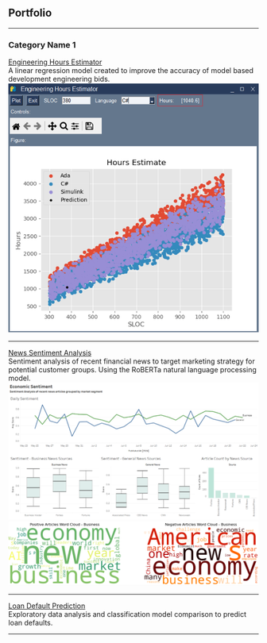 ## Portfolio

---

### Category Name 1 

[Engineering Hours Estimator](https://github.com/MeghanPokorski/Engineering-Hours-Estimator)
<br>
A linear regression model created to improve the accuracy of model based development engineering bids.
<img src="assets/img/est-gui.png?raw=true"/>

---
[News Sentiment Analysis](https://github.com/MeghanPokorski/News-Sentiment-Analysis)
<br>
Sentiment analysis of recent financial news to target marketing strategy for potential customer groups. Using the RoBERTa natural language processing model.
<img src="assets/img/dashboard.png?raw=true"/>
<img src="assets/img/business-wc.png?raw=true"/>

---
[Loan Default Prediction](https://github.com/MeghanPokorski/Loan-Default-Prediction)
<br>
Exploratory data analysis and classification model comparison to predict loan defaults.

---

